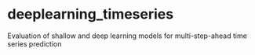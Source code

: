 # deeplearning_timeseries
Evaluation of shallow and deep learning models for multi-step-ahead time series prediction
